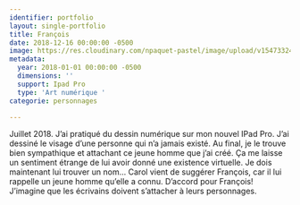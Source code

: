 ```yaml
---
identifier: portfolio
layout: single-portfolio
title: François
date: 2018-12-16 00:00:00 -0500
image: https://res.cloudinary.com/npaquet-pastel/image/upload/v1547332439/39021265_2145882975680938_4980565460807319552_n.jpg
metadata:
  year: 2018-01-01 00:00:00 -0500
  dimensions: ''
  support: Ipad Pro
  type: 'Art numérique '
categorie: personnages

---
```

Juillet 2018. J’ai pratiqué du dessin numérique sur mon nouvel IPad Pro. J’ai dessiné le visage d’une personne qui n’a jamais existé. Au final, je le trouve bien sympathique et attachant ce jeune homme que j’ai créé. Ça me laisse un sentiment étrange de lui avoir donné une existence virtuelle. Je dois maintenant lui trouver un nom... Carol vient de suggérer François, car il lui rappelle un jeune homme qu’elle a connu. D’accord pour François! J’imagine que les écrivains doivent s’attacher à leurs personnages.